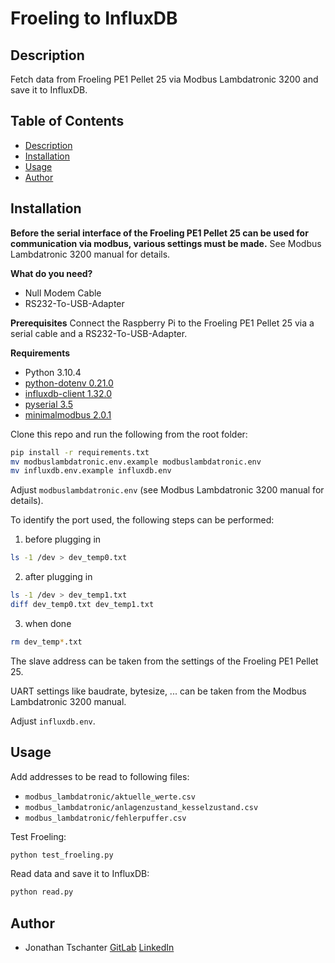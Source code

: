 # Froeling to InfluxDB

## Description

Fetch data from Froeling PE1 Pellet 25 via Modbus Lambdatronic 3200 and save it to InfluxDB.

## Table of Contents

* [Description](#description)
* [Installation](#installation)
* [Usage](#usage)
* [Author](#author)

## Installation

**Before the serial interface of the Froeling PE1 Pellet 25 can be used for communication via modbus, various settings must be made.** See Modbus Lambdatronic 3200 manual for details.

**What do you need?**
- Null Modem Cable
- RS232-To-USB-Adapter

**Prerequisites**
Connect the Raspberry Pi to the Froeling PE1 Pellet 25 via a serial cable and a RS232-To-USB-Adapter.

**Requirements**
- Python 3.10.4
- [python-dotenv 0.21.0](https://pypi.org/project/python-dotenv/)
- [influxdb-client 1.32.0](https://pypi.org/project/influxdb-client/)
- [pyserial 3.5](https://pypi.org/project/pyserial/)
- [minimalmodbus 2.0.1](https://pypi.org/project/minimalmodbus/)

Clone this repo and run the following from the root folder:
```bash
pip install -r requirements.txt
mv modbuslambdatronic.env.example modbuslambdatronic.env
mv influxdb.env.example influxdb.env
```

Adjust `modbuslambdatronic.env` (see Modbus Lambdatronic 3200 manual for details).

To identify the port used, the following steps can be performed:
1. before plugging in
```bash
ls -1 /dev > dev_temp0.txt
```
2. after plugging in
```bash
ls -1 /dev > dev_temp1.txt
diff dev_temp0.txt dev_temp1.txt
```
3. when done
```bash
rm dev_temp*.txt
```

The slave address can be taken from the settings of the Froeling PE1 Pellet 25.

UART settings like baudrate, bytesize, ... can be taken from the Modbus Lambdatronic 3200 manual.

Adjust `influxdb.env`.

## Usage

Add addresses to be read to following files:
- `modbus_lambdatronic/aktuelle_werte.csv`
- `modbus_lambdatronic/anlagenzustand_kesselzustand.csv`
- `modbus_lambdatronic/fehlerpuffer.csv`

Test Froeling:
```bash
python test_froeling.py
```

Read data and save it to InfluxDB:
```bash
python read.py
```

## Author

- Jonathan Tschanter [GitLab](https://gitlab.com/jmtw) [LinkedIn](https://de.linkedin.com/in/jonathan-tschanter)
